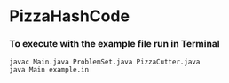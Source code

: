 # PizzaHashCode


### To execute with the example file run in Terminal
`javac Main.java ProblemSet.java PizzaCutter.java`<br />
`java Main example.in`
